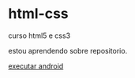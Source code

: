 # html-css
 curso html5 e css3

 estou aprendendo sobre repositorio.

 <a href="https://ivsonrichard.github.io/html-css/desafios/d001/android.html">executar android </a>
